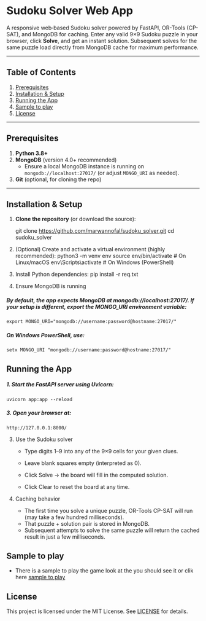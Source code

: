 # Sudoku Solver Web App

A responsive web‐based Sudoku solver powered by FastAPI, OR-Tools (CP-SAT), and MongoDB for caching.
Enter any valid 9×9 Sudoku puzzle in your browser, click **Solve**, and get an instant solution.
Subsequent solves for the same puzzle load directly from MongoDB cache for maximum performance.

---

## Table of Contents

1. [Prerequisites](#prerequisites)
2. [Installation & Setup](#installation--setup)
3. [Running the App](#running-the-app)
4. [Sample to play](#Sample-to-play)
5. [License](#license)

---

## Prerequisites

1. **Python 3.8+**
2. **MongoDB** (version 4.0+ recommended)
   - Ensure a local MongoDB instance is running on `mongodb://localhost:27017/` (or adjust `MONGO_URI` as needed).
3. **Git** (optional, for cloning the repo)

---

## Installation & Setup

1. **Clone the repository** (or download the source):

   git clone https://github.com/marwannofal/sudoku_solver.git
   cd sudoku_solver

2. (Optional) Create and activate a virtual environment (highly recommended):
    python3 -m venv env
    source env/bin/activate     # On Linux/macOS
    env\Scripts\activate        # On Windows (PowerShell)

3. Install Python dependencies:
    pip install -r req.txt

4. Ensure MongoDB is running
##### By default, the app expects MongoDB at mongodb://localhost:27017/. If your setup is different, export the MONGO_URI environment variable:
    export MONGO_URI="mongodb://username:password@hostname:27017/"
##### On Windows PowerShell, use:
    setx MONGO_URI "mongodb://username:password@hostname:27017/"

## Running the App
##### 1. Start the FastAPI server using Uvicorn:
    uvicorn app:app --reload
##### 3. Open your browser at:
    http://127.0.0.1:8000/
3. Use the Sudoku solver

    - Type digits 1–9 into any of the 9×9 cells for your given clues.

    - Leave blank squares empty (interpreted as 0).

    - Click Solve → the board will fill in the computed solution.

    - Click Clear to reset the board at any time.

4. Caching behavior
    - The first time you solve a unique puzzle, OR-Tools CP-SAT will run (may take a few hundred milliseconds).
    - That puzzle + solution pair is stored in MongoDB.
    - Subsequent attempts to solve the same puzzle will return the cached result in just a few milliseconds.

## Sample to play
- There is a sample to play the game look at the you should see it or clik here [sample to play](sample_to_play.txt)

## License
This project is licensed under the MIT License. See [LICENSE](LICENSE) for details.



